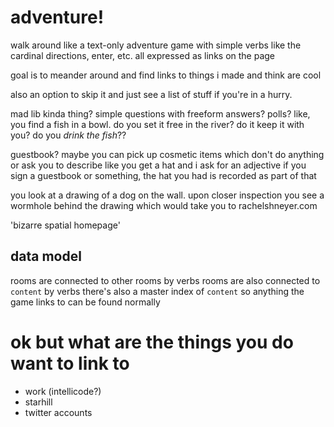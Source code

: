# adventure!
walk around like a text-only adventure game with simple verbs like the cardinal directions, enter, etc. all expressed as links on the page

goal is to meander around and find links to things i made and think are cool

also an option to skip it and just see a list of stuff if you're in a hurry.

mad lib kinda thing? simple questions with freeform answers?
polls? like, you find a fish in a bowl. do you set it free in the river? do it keep it with you? do you *drink the fish*??

guestbook? maybe you can pick up cosmetic items which don't do anything or ask you to describe
like you get a hat and i ask for an adjective
if you sign a guestbook or something, the hat you had is recorded as part of that

you look at a drawing of a dog on the wall. upon closer inspection you see a wormhole behind the drawing which would take you to rachelshneyer.com

'bizarre spatial homepage'

## data model
rooms are connected to other rooms by verbs
rooms are also connected to `content` by verbs
there's also a master index of `content` so anything the game links to can be found normally


# ok but what are the things you do want to link to
* work (intellicode?)
* starhill
* twitter accounts